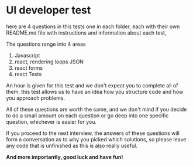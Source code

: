# UI developer test

here are 4 questions in this tests one in each folder, each with their own README.md file with instructions and information about each test,

The questions range into 4 areas
1) Javascript
2) react, rendering loops JSON
3) react forms
4) react Tests

An hour is given for this test and we don't expect you to complete all of them. this test allows us to have an idea how you structure code and how you approach problems.

All of these questions are worth the same, and we don't mind if you decide to do a small amount on each question or go deep into one specific question, whichever is easier for you.

If you proceed to the next interview, the answers of these questions will form a conversation as to why you picked which solutions, so please leave any code that is unfinished as this is also really useful.

**And more importantly, good luck and have fun!**